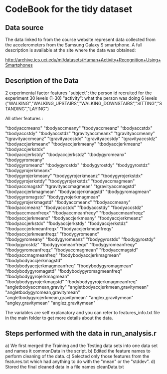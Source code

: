 CodeBook for the tidy dataset
=============================

Data source
-----------
The data linked to from the course website represent data collected from the accelerometers from the Samsung Galaxy S smartphone. A full description is available at the site where the data was obtained: 

http://archive.ics.uci.edu/ml/datasets/Human+Activity+Recognition+Using+Smartphones 

Description of the Data 
-----------------------

2 experimental factor features
"subject": the person id recruited for the experiment 30 levels (1-30) 
"activity": what the person was doing 6 levels ("WALKING","WALKING_UPSTAIRS","WALKING_DOWNSTAIRS","SITTING","STANDING","LAYING")

All other features : 

"tbodyaccmeanx"	"tbodyaccmeany"	"tbodyaccmeanz"	"tbodyaccstdx"	
"tbodyaccstdy"	"tbodyaccstdz"	"tgravityaccmeanx"	"tgravityaccmeany"	
"tgravityaccmeanz"	"tgravityaccstdx"	"tgravityaccstdy"	"tgravityaccstdz"	
"tbodyaccjerkmeanx"	"tbodyaccjerkmeany"	"tbodyaccjerkmeanz"	"tbodyaccjerkstdx"	
"tbodyaccjerkstdy"	"tbodyaccjerkstdz"	"tbodygyromeanx"	"tbodygyromeany"	
"tbodygyromeanz"	"tbodygyrostdx"	"tbodygyrostdy"	"tbodygyrostdz"	"tbodygyrojerkmeanx"	
"tbodygyrojerkmeany"	"tbodygyrojerkmeanz"	"tbodygyrojerkstdx"	"tbodygyrojerkstdy"	
"tbodygyrojerkstdz"	"tbodyaccmagmean"	"tbodyaccmagstd"	"tgravityaccmagmean"	"tgravityaccmagstd"	
"tbodyaccjerkmagmean"	"tbodyaccjerkmagstd"	"tbodygyromagmean"	"tbodygyromagstd"	"tbodygyrojerkmagmean"	
"tbodygyrojerkmagstd"	"fbodyaccmeanx"	"fbodyaccmeany"	"fbodyaccmeanz"	"fbodyaccstdx"	"fbodyaccstdy"	"fbodyaccstdz"	
"fbodyaccmeanfreqx"	"fbodyaccmeanfreqy"	"fbodyaccmeanfreqz"	"fbodyaccjerkmeanx"	"fbodyaccjerkmeany"	"fbodyaccjerkmeanz"	"fbodyaccjerkstdx"
"fbodyaccjerkstdy"	"fbodyaccjerkstdz"	"fbodyaccjerkmeanfreqx"	"fbodyaccjerkmeanfreqy"	"fbodyaccjerkmeanfreqz"	"fbodygyromeanx"	
"fbodygyromeany"	"fbodygyromeanz"	"fbodygyrostdx"	"fbodygyrostdy"	"fbodygyrostdz"	"fbodygyromeanfreqx"	"fbodygyromeanfreqy"	
"fbodygyromeanfreqz"	"fbodyaccmagmean"	"fbodyaccmagstd"	"fbodyaccmagmeanfreq"	"fbodybodyaccjerkmagmean"	"fbodybodyaccjerkmagstd"	
"fbodybodyaccjerkmagmeanfreq"	"fbodybodygyromagmean"	"fbodybodygyromagstd"	"fbodybodygyromagmeanfreq"	"fbodybodygyrojerkmagmean"	
"fbodybodygyrojerkmagstd"	"fbodybodygyrojerkmagmeanfreq"	"angletbodyaccmean,gravity"	"angletbodyaccjerkmean,gravitymean"	"angletbodygyromean,gravitymean"
"angletbodygyrojerkmean,gravitymean"	"anglex,gravitymean"	"angley,gravitymean"	"anglez,gravitymean"

The variables are self explanatory and you can refer to features_info.txt file in the main folder to get more details about the data. 


Steps performed with the data in run_analysis.r
-----------------------------------------------

a) We first merged the Training and the Testing data sets into one data set and names it commonData in the script.
b) Edited the feature names to perform cleaning of the data. 
c) Selected only those features from the features.txt which had anything to do with the "mean" or the "stddev".
d) Stored the final cleaned data in a file names cleanData.txt